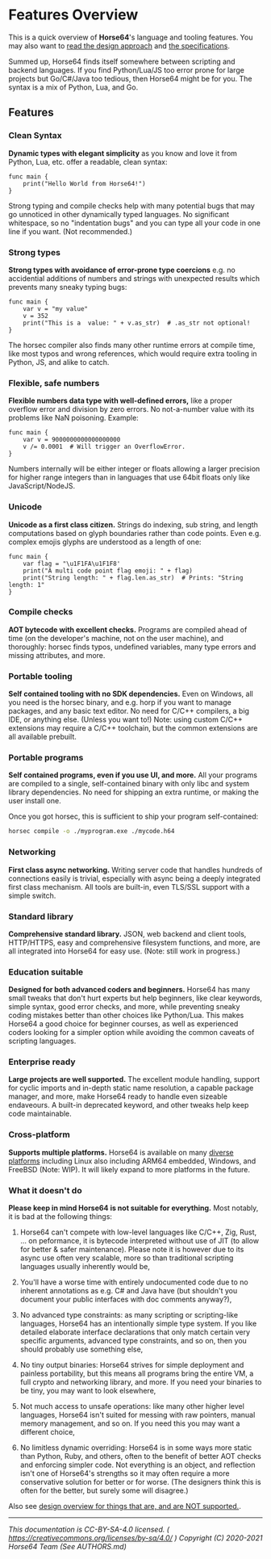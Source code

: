
# Features Overview

This is a quick overview of **Horse64**'s language and tooling
features. You may also want to [read the design approach](
./Design.md) and [the specifications](./Specification/Horse64.md).

Summed up, Horse64 finds itself somewhere between scripting and
backend languages. If you find Python/Lua/JS too error prone for
large projects but Go/C#/Java too tedious, then Horse64 might
be for you. The syntax is a mix of Python, Lua, and Go.


## Features

### Clean Syntax

**Dynamic types with elegant simplicity** as you know and love it
from Python, Lua, etc. offer a readable, clean syntax:
```horse64
func main {
    print("Hello World from Horse64!")
}
```
Strong typing and compile checks help with many potential bugs that
may go unnoticed in other dynamically typed languages.
No significant whitespace, so no "indentation bugs" and you
can type all your code in one line if you want. (Not recommended.)

### Strong types

**Strong types with avoidance of error-prone type coercions** e.g.
no accidential additions of numbers and strings with unexpected
results which prevents many sneaky typing bugs:
```horse64
func main {
    var v = "my value"
    v = 352
    print("This is a  value: " + v.as_str)  # .as_str not optional!
}
```
The horsec compiler also finds many other runtime errors at
compile time, like most typos and wrong references, which
would require extra tooling in Python, JS, and alike to catch.

### Flexible, safe numbers

**Flexible numbers data type with well-defined errors,** like a proper
overflow error and division by zero errors. No not-a-number value with
its problems like NaN poisoning. Example:
```horse64
func main {
    var v = 9000000000000000000
    v /= 0.0001  # Will trigger an OverflowError.
}
```
Numbers internally will be either integer or floats allowing a
larger precision for higher range integers than in languages that use
64bit floats only like JavaScript/NodeJS.

### Unicode

**Unicode as a first class citizen.** Strings do indexing,
sub string, and length computations based on glyph boundaries
rather than code points. Even e.g. complex emojis glyphs
are understood as a length of one:
```
func main {
    var flag = "\u1F1FA\u1F1F8'
    print("A multi code point flag emoji: " + flag)
    print("String length: " + flag.len.as_str)  # Prints: "String length: 1"
}
```

### Compile checks

**AOT bytecode with excellent checks.** Programs are compiled
ahead of time (on the developer's machine, not on the user machine),
and thoroughly: horsec finds typos, undefined
variables, many type errors and missing attributes, and more.

### Portable tooling

**Self contained tooling with no SDK dependencies.** Even on Windows,
all you need is the horsec binary, and e.g. horp if you want to
manage packages, and any basic text editor.
No need for C/C++ compilers, a big IDE, or anything else. (Unless
you want to!) Note: using custom C/C++ extensions may require a
C/C++ toolchain, but the common extensions are all available prebuilt.

### Portable programs

**Self contained programs, even if you use UI, and more.** All
your programs are compiled to a single, self-contained binary with
only libc and system library dependencies.
No need for shipping an extra runtime, or making the user install one.
  
Once you got horsec, this is sufficient to ship your program self-contained:
```bash
horsec compile -o ./myprogram.exe ./mycode.h64
```

### Networking

**First class async networking.** Writing server code that
handles hundreds of connections easily is trivial, especially
with async being a deeply integrated first class mechanism. All
tools are built-in, even TLS/SSL support with a simple switch.

### Standard library

**Comprehensive standard library.** JSON, web backend and client
tools, HTTP/HTTPS, easy and comprehensive filesystem functions,
and more, are all integrated into Horse64 for easy use. (Note:
still work in progress.)

### Education suitable

**Designed for both advanced coders and beginners.** Horse64 has many
small tweaks that don't hurt experts but help beginners, like
clear keywords, simple syntax, good error checks, and more, while
preventing sneaky coding mistakes better than other choices like
Python/Lua. This makes Horse64 a good choice for beginner courses,
as well as experienced coders looking for a simpler option while
avoiding the common caveats of scripting languages.

### Enterprise ready

**Large projects are well supported.** The excellent module
handling, support for cyclic imports and in-depth static
name resolution, a capable package manager, and more, make
Horse64 ready to handle even sizeable endaveours. A built-in
deprecated keyword, and other tweaks help keep code maintainable.

### Cross-platform

**Supports multiple platforms.** Horse64 is available on many
[diverse platforms](./Platform%20Support.md) including Linux also
including ARM64 embedded, Windows, and FreeBSD (Note: WIP).
It will likely expand to more platforms in the future.

### What it doesn't do

**Please keep in mind Horse64 is not suitable for everything.**
Most notably, it is bad at the following things:

1. Horse64 can't compete with low-level languages like C/C++, Zig,
   Rust, ... on peformance, it is bytecode interpreted without use of
   JIT (to allow for better & safer maintenance). Please note it is
   however due to its async use often very scalable, more so
   than traditional scripting languages usually inherently would be,

2. You'll have a worse time with entirely undocumented code due to
   no inherent annotations as e.g. C# and Java have (but shouldn't
   you document your public interfaces with doc comments anyway?),

3. No advanced type constraints: as many scripting or scripting-like
   languages, Horse64 has an intentionally simple type system.
   If you like detailed elaborate interface declarations that only
   match certain very specific arguments, advanced type constraints,
   and so on, then you should probably use something else,
   
4. No tiny output binaries: Horse64 strives for simple deployment
   and painless portability, but this means all programs bring the
   entire VM, a full crypto and networking library, and more. If
   you need your binaries to be tiny, you may want to look elsewhere,

5. Not much access to unsafe operations: like many other higher level
   languages, Horse64 isn't suited for messing with raw pointers,
   manual memory management, and so on. If you need this you may
   want a different choice,

6. No limitless dynamic overriding: Horse64 is in some ways more static
   than Python, Ruby, and others, often to the benefit of better AOT
   checks and enforcing simpler code. Not everything is an object, and
   reflection isn't one of Horse64's strengths so it may often require a
   more conservative solution for better or for worse. (The designers
   think this is often for the better, but surely some will disagree.)

Also see [design overview for things that are, and are NOT supported.](
Design.md#overview).

---
*This documentation is CC-BY-SA-4.0 licensed.
( https://creativecommons.org/licenses/by-sa/4.0/ )
Copyright (C) 2020-2021 Horse64 Team (See AUTHORS.md)*
